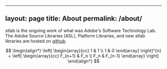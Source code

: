 ----
layout: page
title: About
permalink: /about/
----
stlab is the ongoing work of what was Adobe's Software Technology Lab. The Adobe Source Libraries (ASL), Platform Libraries, and new stlab libraries are hosted on [github](https://github.com/stlab).

$$
\begin{align*}
  \left[ \begin{array}{cc}
      1 & 1 \\
      1 & 0
    \end{array} \right]^{n} =
    \left[ \begin{array}{cc}
      F_{n+1} & F_n \\
      F_n & F_{n-1}
    \end{array} \right]
\end{align*}
$$
